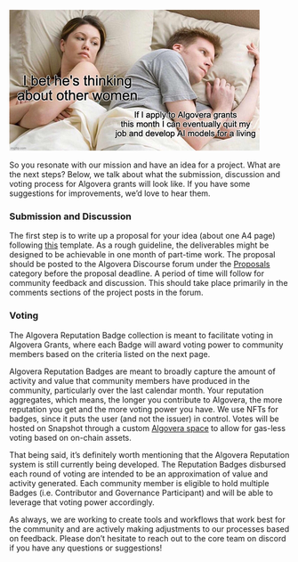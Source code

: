 ![](./assets/other_women_algovera.png)

So you resonate with our mission and have an idea for a project. What are the next steps? Below, we talk about what the submission, discussion and voting process for Algovera grants will look like. If you have some suggestions for improvements, we’d love to hear them.

### Submission and Discussion

The first step is to write up a proposal for your idea (about one A4 page) following [this](https://forum.algovera.ai/t/grant-proposal-template/15) template. As a rough guideline, the deliverables might be designed to be achievable in one month of part-time work. The proposal should be posted to the Algovera Discourse forum under the [Proposals](https://forum.algovera.ai/c/proposals) category before the proposal deadline. A period of time will follow for community feedback and discussion. This should take place primarily in the comments sections of the project posts in the forum.

### Voting

The Algovera Reputation Badge collection is meant to facilitate voting in Algovera Grants, where each Badge will award voting power to community members based on the criteria listed on the next page.

Algovera Reputation Badges are meant to broadly capture the amount of activity and value that community members have produced in the community, particularly over the last calendar month. Your reputation aggregates, which means, the longer you contribute to Algovera, the more reputation you get and the more voting power you have. We use NFTs for badges, since it puts the user (and not the issuer) in control. Votes will be hosted on Snapshot through a custom [Algovera space](https://snapshot.org/#/algovera.eth) to allow for gas-less voting based on on-chain assets.

That being said, it’s definitely worth mentioning that the Algovera Reputation system is still currently being developed. The Reputation Badges disbursed each round of voting are intended to be an approximation of value and activity generated. Each community member is eligible to hold multiple Badges (i.e. Contributor and Governance Participant) and will be able to leverage that voting power accordingly.

As always, we are working to create tools and workflows that work best for the community and are actively making adjustments to our processes based on feedback. Please don’t hesitate to reach out to the core team on discord if you have any questions or suggestions!